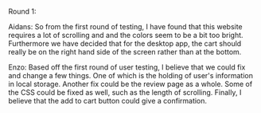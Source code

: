 Round 1:

  Aidans: So from the first round of testing, I have found that this website  requires a lot of scrolling and and the colors seem to be a bit too bright. Furthermore we have decided that for the desktop app, the cart should really be on the right hand side of the screen rather than at the bottom.

  Enzo: Based off the first round of user testing, I believe that we could fix and change a few things. One of which is the holding of user's information in local storage. Another fix could be the review page as a whole. Some of the CSS could be fixed as well, such as the length of scrolling. Finally, I believe that the add to cart button could give a confirmation.
